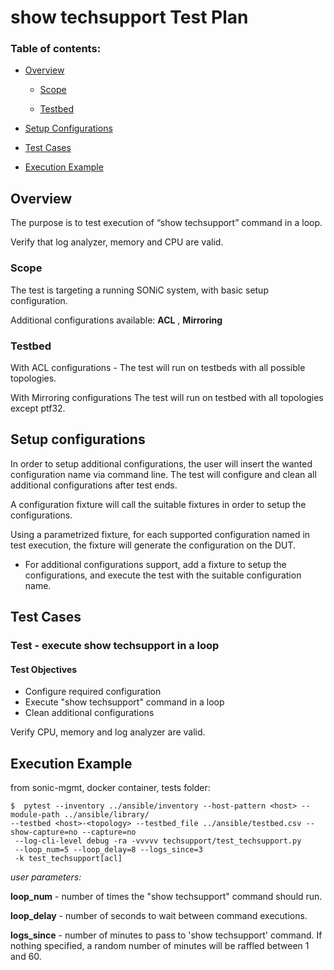 # show techsupport Test Plan

### Table of contents:
- [Overview](#overview)

  * [Scope](#scope)

  * [Testbed](#testbed)

- [Setup Configurations](#setup-configurations)

- [Test Cases](#test-cases)

- [Execution Example](#execution-example)


## Overview
The purpose is to test execution of “show techsupport” command in a loop. 

Verify that log analyzer, memory and CPU are valid. 


### Scope
The test is targeting a running SONiC system, with basic setup configuration. 

Additional configurations available: **ACL** , **Mirroring**


### Testbed
With ACL configurations - The test will run on testbeds with all possible topologies.

With Mirroring configurations  The test will run on testbed with all topologies except ptf32.

## Setup configurations

In order to setup additional configurations, the user will insert the wanted configuration name via command line.
The test will configure and clean all additional configurations after test ends. 

A configuration fixture will call the suitable fixtures in order to setup the configurations.


Using a parametrized fixture, for each supported configuration named in test execution, the fixture will generate the configuration on the DUT. 

- For additional configurations support, add a fixture to setup the configurations, and execute the test with the suitable configuration name. 



## Test Cases

### Test - execute show techsupport in a loop

#### Test Objectives

- Configure required configuration
- Execute "show techsupport" command in a loop 
- Clean additional configurations 

 Verify CPU, memory and log analyzer are valid. 


## Execution Example


from sonic-mgmt, docker container, tests folder:

```
$  pytest --inventory ../ansible/inventory --host-pattern <host> --module-path ../ansible/library/
--testbed <host>-<topology> --testbed_file ../ansible/testbed.csv --show-capture=no --capture=no
 --log-cli-level debug -ra -vvvvv techsupport/test_techsupport.py 
 --loop_num=5 --loop_delay=8 --logs_since=3
 -k test_techsupport[acl]
 ```
 


_user parameters:_ 


**loop_num**  - number of times the "show techsupport" command should run.

**loop_delay** - number of seconds to wait between command executions.

**logs_since** - number of minutes to pass to 'show techsupport' command.
If nothing specified, a random number of minutes will be raffled between 1 and 60. 



